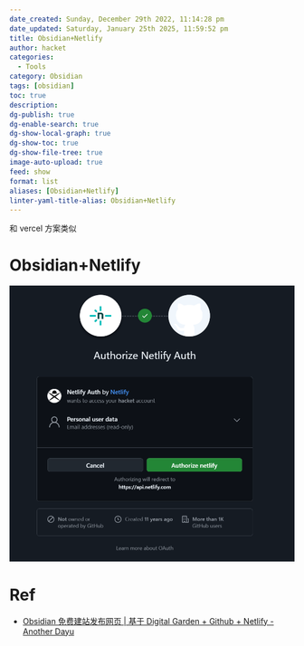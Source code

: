 ```yaml
---
date_created: Sunday, December 29th 2022, 11:14:28 pm
date_updated: Saturday, January 25th 2025, 11:59:52 pm
title: Obsidian+Netlify
author: hacket
categories:
  - Tools
category: Obsidian
tags: [obsidian]
toc: true
description: 
dg-publish: true
dg-enable-search: true
dg-show-local-graph: true
dg-show-toc: true
dg-show-file-tree: true
image-auto-upload: true
feed: show
format: list
aliases: [Obsidian+Netlify]
linter-yaml-title-alias: Obsidian+Netlify
---
```


和 vercel 方案类似

# Obsidian+Netlify

![](https://raw.githubusercontent.com/hacket/ObsidianOSS/master/obsidian/202412292316475.png)

# Ref

- [Obsidian 免费建站发布网页 | 基于 Digital Garden + Github + Netlify - Another Dayu](https://anotherdayu.com/2022/4222/)
